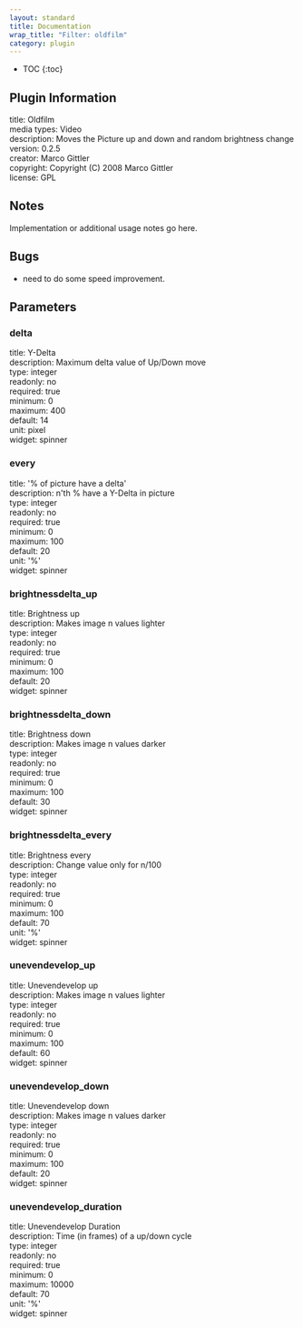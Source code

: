 ```yaml
---
layout: standard
title: Documentation
wrap_title: "Filter: oldfilm"
category: plugin
---
```

* TOC
{:toc}

## Plugin Information

title: Oldfilm  
media types:
Video  
description: Moves the Picture up and down and random brightness change  
version: 0.2.5  
creator: Marco Gittler  
copyright: Copyright (C) 2008 Marco Gittler  
license: GPL  

## Notes

Implementation or additional usage notes go here.

## Bugs

* need to do some speed improvement.


## Parameters

### delta

title: Y-Delta    
description:
Maximum delta value of Up/Down move  
type: integer  
readonly: no  
required: true  
minimum: 0  
maximum: 400  
default: 14  
unit: pixel  
widget: spinner  

### every

title: '% of picture have a delta'    
description:
n&#39;th % have a Y-Delta in picture  
type: integer  
readonly: no  
required: true  
minimum: 0  
maximum: 100  
default: 20  
unit: '%'  
widget: spinner  

### brightnessdelta_up

title: Brightness up    
description:
Makes image n values lighter  
type: integer  
readonly: no  
required: true  
minimum: 0  
maximum: 100  
default: 20  
widget: spinner  

### brightnessdelta_down

title: Brightness down    
description:
Makes image n values darker  
type: integer  
readonly: no  
required: true  
minimum: 0  
maximum: 100  
default: 30  
widget: spinner  

### brightnessdelta_every

title: Brightness every    
description:
Change value only for n/100  
type: integer  
readonly: no  
required: true  
minimum: 0  
maximum: 100  
default: 70  
unit: '%'  
widget: spinner  

### unevendevelop_up

title: Unevendevelop up    
description:
Makes image n values lighter  
type: integer  
readonly: no  
required: true  
minimum: 0  
maximum: 100  
default: 60  
widget: spinner  

### unevendevelop_down

title: Unevendevelop down    
description:
Makes image n values darker  
type: integer  
readonly: no  
required: true  
minimum: 0  
maximum: 100  
default: 20  
widget: spinner  

### unevendevelop_duration

title: Unevendevelop Duration    
description:
Time (in frames) of a up/down cycle  
type: integer  
readonly: no  
required: true  
minimum: 0  
maximum: 10000  
default: 70  
unit: '%'  
widget: spinner  

